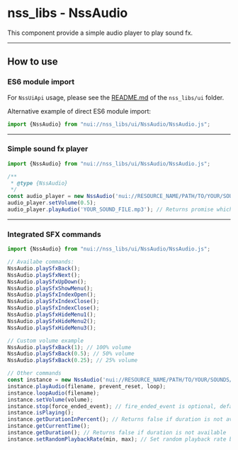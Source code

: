 # nss_libs - NssAudio

This component provide a simple audio player to play sound fx.

-------------------------------------------------------------------------------

## How to use

### ES6 module import

For `NssUiApi` usage, please see the [README.md](../README.md#load-components-via-api) of the `nss_libs/ui` folder.

Alternative example of direct ES6 module import:

```javascript
import {NssAudio} from "nui://nss_libs/ui/NssAudio/NssAudio.js";
```

-------------------------------------------------------------------------------

### Simple sound fx player

```javascript
import {NssAudio} from "nui://nss_libs/ui/NssAudio/NssAudio.js";

/**
 * @type {NssAudio}
 */
const audio_player = new NssAudio('nui://RESOURCE_NAME/PATH/TO/YOUR/SOUNDS/');
audio_player.setVolume(0.5);
audio_player.playAudio('YOUR_SOUND_FILE.mp3'); // Returns promise which is resolved if sound was ended
```

-------------------------------------------------------------------------------

### Integrated SFX commands

```javascript
import {NssAudio} from "nui://nss_libs/ui/NssAudio/NssAudio.js";

// Availabe commands:
NssAudio.playSfxBack();
NssAudio.playSfxNext();
NssAudio.playSfxUpDown();
NssAudio.playSfxShowMenu();
NssAudio.playSfxIndexOpen();
NssAudio.playSfxIndexClose();
NssAudio.playSfxIndexClose();
NssAudio.playSfxHideMenu1();
NssAudio.playSfxHideMenu2();
NssAudio.playSfxHideMenu3();

// Custom volume example
NssAudio.playSfxBack(1); // 100% volume
NssAudio.playSfxBack(0.5); // 50% volume
NssAudio.playSfxBack(0.25); // 25% volume

// Other commands
const instance = new NssAudio('nui://RESOURCE_NAME/PATH/TO/YOUR/SOUNDS/');
instance.playAudio(filename, prevent_reset, loop);
instance.loopAudio(filename);
instance.setVolume(volume);
instance.stop(force_ended_event); // fire_ended_event is optional, default is false, but fires ended event if sound file was ended
instance.isPlaying();
instance.getDurationInPercent(); // Returns false if duration is not available
instance.getCurrentTime();
instance.getDuration(); // Returns false if duration is not available
instance.setRandomPlaybackRate(min, max); // Set random playback rate between min and max. Automated pitching.
```

